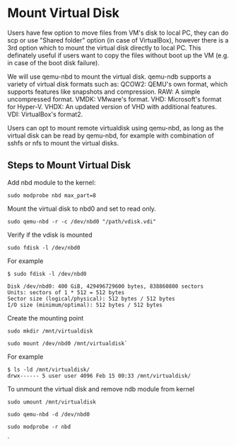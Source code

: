 # Mount Virtual Disk
Users have few option to move files from VM's disk to local PC, they can do scp or use "Shared folder" option (in case of VirtualBox), however there is a 3rd option which to mount the virtual disk directly to local PC.
This definately useful if users want to copy the files without boot up the VM (e.g. in case of the boot disk failure).

We will use qemu-nbd to mount the virtual disk. qemu-ndb supports a variety of virtual disk formats such as:
QCOW2: QEMU's own format, which supports features like snapshots and compression.
RAW: A simple uncompressed format.
VMDK: VMware's format.
VHD: Microsoft's format for Hyper-V.
VHDX: An updated version of VHD with additional features.
VDI: VirtualBox's format2.

Users can opt to mount remote virtualdisk using qemu-nbd, as long as the virtual disk can be read by qemu-nbd, for example with combination of sshfs or nfs to mount the virtual disks.

## Steps to Mount Virtual Disk
Add nbd module to the kernel:

`sudo modprobe nbd max_part=8`

Mount the virtual disk to nbd0 and set to read only.

`sudo qemu-nbd -r -c /dev/nbd0 "/path/vdisk.vdi"`

Verify if the vdisk is mounted

`sudo fdisk -l /dev/nbd0`

For example
```
$ sudo fdisk -l /dev/nbd0

Disk /dev/nbd0: 400 GiB, 429496729600 bytes, 838860800 sectors
Units: sectors of 1 * 512 = 512 bytes
Sector size (logical/physical): 512 bytes / 512 bytes
I/O size (minimum/optimal): 512 bytes / 512 bytes
```

Create the mounting point

```
sudo mkdir /mnt/virtualdisk

sudo mount /dev/nbd0 /mnt/virtualdisk`
```

For example
```
$ ls -ld /mnt/virtualdisk/
drwx------ 5 user user 4096 Feb 15 00:33 /mnt/virtualdisk/
```

To unmount the virtual disk and remove ndb module from kernel

```
sudo umount /mnt/virtualdisk

sudo qemu-nbd -d /dev/nbd0

sudo modprobe -r nbd
```
`
